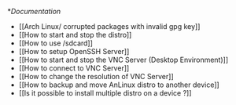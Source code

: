 **Documentation*

* [[Arch Linux/ corrupted packages with invalid gpg key]]
* [[How to start and stop the distro]]
* [[How to use /sdcard]]
* [[How to setup OpenSSH Server]]
* [[How to start and stop the VNC Server (Desktop Environment)]]
* [[How to connect to VNC Server]]
* [[How to change the resolution of VNC Server]]
* [[How to backup and move AnLinux distro to another device]]
* [[Is it possible to install multiple distro on a device ?]]